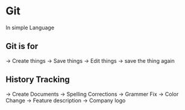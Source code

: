 # Git

In simple Language

## Git is for
-> Create things
-> Save things
-> Edit things 
-> save the thing again 

## History Tracking 

-> Create Documents
-> Spelling Corrections
-> Grammer Fix
-> Color Change
-> Feature description
-> Company logo


